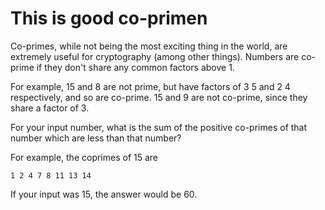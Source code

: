 # This is good co-primen

Co-primes, while not being the most exciting thing in the world, are extremely useful for cryptography (among other things). Numbers are co-prime if they don't share any common factors above 1.

For example, 15 and 8 are not prime, but have factors of 3 5 and 2 4 respectively, and so are co-prime. 15 and 9 are not co-prime, since they share a factor of 3.

For your input number, what is the sum of the positive co-primes of that number which are less than that number?

For example, the coprimes of 15 are

```
1 2 4 7 8 11 13 14
```

If your input was 15, the answer would be 60.